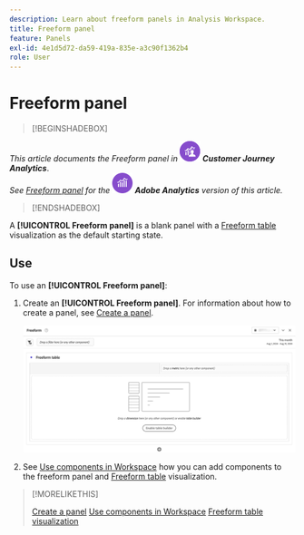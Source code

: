 ```yaml
---
description: Learn about freeform panels in Analysis Workspace.
title: Freeform panel
feature: Panels
exl-id: 4e1d5d72-da59-419a-835e-a3c90f1362b4
role: User
---
```

# Freeform panel


>[!BEGINSHADEBOX]

_This article documents the Freeform panel in_ ![CustomerJourneyAnalytics](/help/assets/icons/CustomerJourneyAnalytics.svg) _**Customer Journey Analytics**_.<br/>_See [Freeform panel](https://experienceleague.adobe.com/en/docs/analytics/analyze/analysis-workspace/panels/freeform-panel) for the_ ![AdobeAnalytics](/help/assets/icons/AdobeAnalytics.svg) _**Adobe Analytics** version of this article._

>[!ENDSHADEBOX]


A **[!UICONTROL Freeform panel]** is a blank panel with a [Freeform table](/help/analysis-workspace/visualizations/freeform-table/freeform-table.md) visualization as the default starting state.

## Use

To use an **[!UICONTROL Freeform panel]**:

1. Create an **[!UICONTROL Freeform panel]**. For information about how to create a panel, see [Create a panel](panels.md#create-a-panel).

   ![The default Freeform panel showing a blank panel with a freeform table.](assets/freeform-panel.png)

1. See [Use components in Workspace](/help/components/use-components-in-workspace.md) how you can add components to the freeform panel and [Freeform table](/help/analysis-workspace/visualizations/freeform-table/freeform-table.md) visualization.


>[!MORELIKETHIS]
>
>[Create a panel](/help/analysis-workspace/c-panels/panels.md#create-a-panel)
>[Use components in Workspace](/help/components/use-components-in-workspace.md)
>[Freeform table visualization](/help/analysis-workspace/visualizations/freeform-table/freeform-table.md)
>